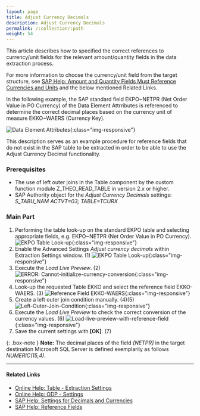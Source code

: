 ```yaml
---
layout: page
title: Adjust Currency Decimals
description: Adjust Currency Decimals
permalink: /:collection/:path
weight: 54
---
```

This article describes how to specified the correct references to currency/unit fields for the relevant amount/quantity fields in the data extraction process.

For more information to choose the currency/unit field from the target structure, see [SAP Help: Amount and Quantity Fields Must Reference Currencies and Units](https://help.sap.com/doc/a7b666550852bd7de10000000a44538d/700_SFIN20%20006/en-US/f77ecb53f0f67314e10000000a174cb4.html) and the below mentioned Related Links.

In the following example, the SAP standard field EKPO~NETPR (Net Order Value in PO Currency) of the Data Element Attrributes is referenced to determine the correct decimal places based on the currency unit of measure EKKO~WAERS (Currency Key).

![Data Element Attributes](/img/contents/xu/adjust-currency-decimals/data-element-attribute-specification.png){:class="img-responsive"}

This description serves as an example procedure for reference fields that do not exist in the SAP table to be extracted in order to be able to use the Adjust Currency Decimal functionality.

### Prerequisites

- The use of left outer joins in the Table component by the custom function module Z_THEO_READ_TABLE in version 2.x or higher.
- SAP Authority object for the *Adjust Currency Decimals* settings: *S_TABU_NAM	ACTVT=03; TABLE=TCURX*

### Main Part

1. Performing the table look-up on the standard EKPO table and selecting appropriate fields, e.g. EKPO~NETPR (Net Order Value in PO Currency).
![EKPO Table Look-up](/img/contents/xu/adjust-currency-decimals/ekpo-table-look-up.png){:class="img-responsive"}
2. Enable the Advanced Settings *Adjust currency decimals* within Extraction Settings window. (1)
![EKPO Table Look-up](/img/contents/xu/adjust-currency-decimals/enable-adjust-currency-decimals.png){:class="img-responsive"}
3. Execute the *Load Live Preview*. (2)
![ERROR: Cannot-initialize-currency-conversion](/img/contents/xu/adjust-currency-decimals/error-cannot-initialize-currency-conversion.png){:class="img-responsive"}
4. Look-up the requested Table EKKO and select the reference field EKKO-WAERS. (3)
![Reference Field EKKO-WAERS](/img/contents/xu/adjust-currency-decimals/reference-field-ekko-waers.png){:class="img-responsive"} 
5. Create a left outer join condition manually. (4)(5)
![Left-Outer-Join-Condition](/img/contents/xu/adjust-currency-decimals/left-outer-join-condition.png){:class="img-responsive"} 
6. Execute the *Load Live Preview* to check the correct conversion of the currency values. (6)
![Load-live-preview-with-reference-field](/img/contents/xu/adjust-currency-decimals/load-live-preview-with-reference-field.png){:class="img-responsive"}
7. Save the current settings with **[OK]**. (7)

{: .box-note }
**Note:** The decimal places of the field *[NETPR]* in the target destination Microsoft SQL Server is defined exemplarily as follows *NUMERIC(15,4)*.

******

#### Related Links
- [Online Help: Table - Extraction Settings](https://help.theobald-software.com/en/xtract-universal/table/extraction-settings#advanced-settings)
- [Online Help: ODP - Settings](https://help.theobald-software.com/en/xtract-universal/odp/odp-settings#advanced-settings)
- [SAP Help: Settings for Decimals and Currencies](https://help.sap.com/viewer/26c2d5e366bc44c1a98f2a9212a0c49d/1709%20001/en-US/16b080606b114d39ad693529a8a9335f.html)
- [SAP Help: Reference Fields](https://help.sap.com/viewer/6f39239e6c4b1014a39983d35720fc45/7.01.23/en-US/e16a94c7-b9e4-41ed-a749-3a38b9ac39f7.html?q=reference%20field%20for%20currency%20%2F%20amount%20field)